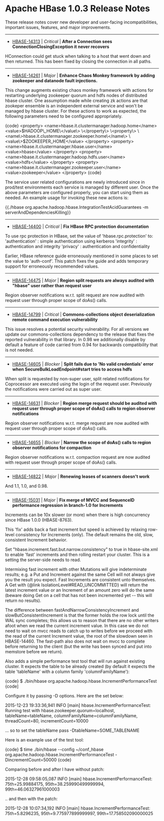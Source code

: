
<!---
# Licensed to the Apache Software Foundation (ASF) under one
# or more contributor license agreements.  See the NOTICE file
# distributed with this work for additional information
# regarding copyright ownership.  The ASF licenses this file
# to you under the Apache License, Version 2.0 (the
# "License"); you may not use this file except in compliance
# with the License.  You may obtain a copy of the License at
#
#     http://www.apache.org/licenses/LICENSE-2.0
#
# Unless required by applicable law or agreed to in writing, software
# distributed under the License is distributed on an "AS IS" BASIS,
# WITHOUT WARRANTIES OR CONDITIONS OF ANY KIND, either express or implied.
# See the License for the specific language governing permissions and
# limitations under the License.
-->
# Apache HBase  1.0.3 Release Notes

These release notes cover new developer and user-facing incompatibilities, important issues, features, and major improvements.


---

* [HBASE-14313](https://issues.apache.org/jira/browse/HBASE-14313) | *Critical* | **After a Connection sees ConnectionClosingException it never recovers**

HConnection could get stuck when talking to a host that went down and then returned. This has been fixed by closing the connection in all paths.


---

* [HBASE-14261](https://issues.apache.org/jira/browse/HBASE-14261) | *Major* | **Enhance Chaos Monkey framework by adding zookeeper and datanode fault injections.**

This change augments existing chaos monkey framework with actions for restarting underlying zookeeper quorum and hdfs nodes of distributed hbase cluster. One assumption made while creating zk actions are that zookeper ensemble is an independent external service and won\'t be managed by hbase cluster.  For these actions to work as expected, the following parameters need to be configured appropriately.

{code}
\<property\>
  \<name\>hbase.it.clustermanager.hadoop.home\</name\>
  \<value\>$HADOOP\_HOME\</value\>
\</property\>
\<property\>
  \<name\>hbase.it.clustermanager.zookeeper.home\</name\>
  \<value\>$ZOOKEEPER\_HOME\</value\>
\</property\>
\<property\>
  \<name\>hbase.it.clustermanager.hbase.user\</name\>
  \<value\>hbase\</value\>
\</property\>
\<property\>
  \<name\>hbase.it.clustermanager.hadoop.hdfs.user\</name\>
  \<value\>hdfs\</value\>
\</property\>
\<property\>
  \<name\>hbase.it.clustermanager.zookeeper.user\</name\>
  \<value\>zookeeper\</value\>
\</property\>
{code}

The service user related configurations are newly introduced since in prod/test environments each service is managed by different user. Once the above parameters are configured properly, you can start using them as needed. An example usage for invoking these new actions is:

{{./hbase org.apache.hadoop.hbase.IntegrationTestAcidGuarantees -m serverAndDependenciesKilling}}


---

* [HBASE-14400](https://issues.apache.org/jira/browse/HBASE-14400) | *Critical* | **Fix HBase RPC protection documentation**

To use rpc protection in HBase, set the value of \'hbase.rpc.protection\' to:
\'authentication\' : simple authentication using kerberos
\'integrity\' : authentication and integrity
\'privacy\' : authentication and confidentiality

Earlier, HBase reference guide erroneously mentioned in some places to set the value to \'auth-conf\'. This patch fixes the guide and adds temporary support for erroneously recommended values.


---

* [HBASE-14475](https://issues.apache.org/jira/browse/HBASE-14475) | *Major* | **Region split requests are always audited with "hbase" user rather than request user**

Region observer notifications w.r.t. split request are now audited with request user through proper scope of doAs() calls.


---

* [HBASE-14799](https://issues.apache.org/jira/browse/HBASE-14799) | *Critical* | **Commons-collections object deserialization remote command execution vulnerability**

This issue resolves a potential security vulnerability. For all versions we update our commons-collections dependency to the release that fixes the reported vulnerability in that library. In 0.98 we additionally disable by default a feature of code carried from 0.94 for backwards compatibility that is not needed.


---

* [HBASE-14605](https://issues.apache.org/jira/browse/HBASE-14605) | *Blocker* | **Split fails due to \'No valid credentials\' error when SecureBulkLoadEndpoint#start tries to access hdfs**

When split is requested by non-super user, split related notifications for Coprocessor are executed using the login of the request user.
Previously the notifications were carried out as super user.


---

* [HBASE-14631](https://issues.apache.org/jira/browse/HBASE-14631) | *Blocker* | **Region merge request should be audited with request user through proper scope of doAs() calls to region observer notifications**

Region observer notifications w.r.t. merge request are now audited with request user through proper scope of doAs() calls.


---

* [HBASE-14655](https://issues.apache.org/jira/browse/HBASE-14655) | *Blocker* | **Narrow the scope of doAs() calls to region observer notifications for compaction**

Region observer notifications w.r.t. compaction request are now audited with request user through proper scope of doAs() calls.


---

* [HBASE-14822](https://issues.apache.org/jira/browse/HBASE-14822) | *Major* | **Renewing leases of scanners doesn\'t work**

And 1.1, 1.0, and 0.98.


---

* [HBASE-15031](https://issues.apache.org/jira/browse/HBASE-15031) | *Major* | **Fix merge of MVCC and SequenceID performance regression in branch-1.0 for Increments**

Increments can be 10x slower (or more) when there is high concurrency since HBase 1.0.0 (HBASE-8763).

This \'fix\' adds back a fast increment but speed is achieved by relaxing row-level consistency for Increments (only). The default remains the old, slow, consistent Increment behavior.

Set  "hbase.increment.fast.but.narrow.consistency" to true in hbase-site.xml to enable \'fast\' increments and then rolling restart your cluster. This is a setting the server-side needs to read.

Intermixing fast increment with other Mutations will give indeterminate results; e.g. a Put and Increment against the same Cell will not always give you the result you expect. Fast Increments are consistent unto themselves. A Get with {@link IsolationLevel#READ\_UNCOMMITTED} will return the latest increment value or an Increment of an amount zero will do the same (beware doing Get on a cell that has not been incremented yet -- this will return no results).

The difference between fastAndNarrowConsistencyIncrement and slowButConsistentIncrement is that the former holds the row lock until the WAL sync completes; this allows us to reason that there are no other writers afoot when we read the current increment value. In this case we do not need to wait on mvcc reads to catch up to writes before we proceed with the read of the current Increment value, the root of the slowdown seen in HBASE-14460. The fast-path also does not wait on mvcc to complete before returning to the client (but the write has been synced and put into memstore before we return). 

Also adds a simple performance test tool that will run against existing cluster. It expects the table to be already created (by default it expects the table \'tableName\' with a column family \'columnFamilyName\'): 

{code}
$ ./bin/hbase org.apache.hadoop.hbase.IncrementPerformanceTest
{code]

Configure it by passing -D options. Here are the set below:

2015-12-23 19:33:36,941 INFO  [main] hbase.IncrementPerformanceTest: Running test with hbase.zookeeper.quorum=localhost, tableName=tableName, columnFamilyName=columnFamilyName, threadCount=80, incrementCount=10000

... so to set the tableName pass -DtableName=SOME\_TABLENAME

Here is an example use of the test tool:

{code}
$ time ./bin/hbase --config ~/conf\_hbase org.apache.hadoop.hbase.IncrementPerformanceTest -DincrementCount=50000
{code}

Comparing before and after I have without patch:

2015-12-28 09:58:05,087 INFO  [main] hbase.IncrementPerformanceTest: 75th=25.99884175, 95th=38.259990499999994, 99th=46.06327961000003

.. and then with the patch:

2015-12-28 10:07:34,192 INFO  [main] hbase.IncrementPerformanceTest: 75th=5.8296235, 95th=9.775977899999997, 99th=17.758502090000025



